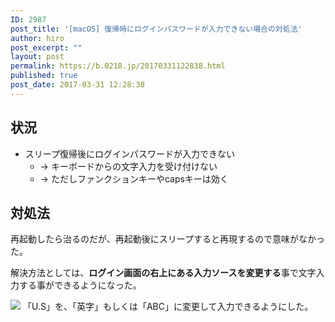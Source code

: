 ```yaml
---
ID: 2987
post_title: '[macOS] 復帰時にログインパスワードが入力できない場合の対処法'
author: hiro
post_excerpt: ""
layout: post
permalink: https://b.0218.jp/20170331122838.html
published: true
post_date: 2017-03-31 12:28:38
---
```

## 状況
* スリープ復帰後にログインパスワードが入力できない
  * → キーボードからの文字入力を受け付けない
  * → ただしファンクションキーやcapsキーは効く

## 対処法
再起動したら治るのだが、再起動後にスリープすると再現するので意味がなかった。

解決方法としては、**ログイン画面の右上にある入力ソースを変更する**事で文字入力する事ができるようになった。

![](https://i.imgur.com/QsCG7so.png)
「U.S」を、「英字」もしくは「ABC」に変更して入力できるようにした。